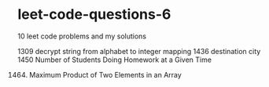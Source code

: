 # leet-code-questions-6

10 leet code problems and my solutions

1309 decrypt string from alphabet to integer mapping
1436 destination city
1450 Number of Students Doing Homework at a Given Time

1464. Maximum Product of Two Elements in an Array
